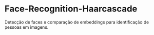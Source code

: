# Face-Recognition-Haarcascade

Detecção de faces e comparação de embeddings para identificação de pessoas em imagens.